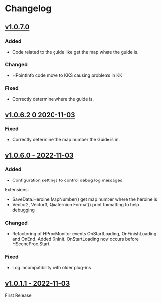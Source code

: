 # Changelog

## <u>v1.0.7.0</u>

### Added
- Code related to the guide like get the map where the guide is.

### Changed
- HPointInfo code move to KKS causing problems in KK

### Fixed
- Correctly determine where the guide is.

## <u>v1.0.6.2 0 2020-11-03</u>

### Fixed

- Correctly determine the map number the Guide is in.

## <u>v1.0.6.0 - 2022-11-03</u>

### Added
- Configuration settings to control debug log messages

Extensions:
- SaveData.Heroine MapNumber() get map number where the heroine is
- Vector2, Vector3, Quaternion Format() print formatting to help debugging
 
### Changed

- Refactoring of HProcMonitor events OnStartLoading, OnFinishLoading and OnEnd. Added
OnInit.  OnStartLoading now occurs before HSceneProc.Start.

### Fixed

- Log incompatibility with older plug-ins

## <u>v1.0.1.1 - 2022-11-03</u>

First Release
